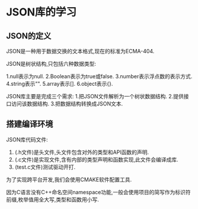 # JSON库的学习 #

## JSON的定义 ##

JSON是一种用于数据交换的文本格式,现在的标准为ECMA-404.

JSON是树状结构,只包括六种数据类型:

1.null表示为null.
2.Boolean表示为true或false.
3.number表示浮点数的表示方式.
4.string表示"".
5.array表示[].
6.object表示{}.


JSON库主要是完成三个需求:
1.把JSON文件解析为一个树状数据结构.
2.提供接口访问该数据结构.
3.把数据结构转换成JSON文本.

## 搭建编译环境 ##

JSON库代码文件:
1. (.h文件)是头文件,头文件包含对外的类型和API函数的声明.
2. (.c文件)是实现文件,含有内部的类型声明和函数实现,此文件会编译成库.
3. (test.c文件)测试驱动开打.

为了实现跨平台开发,我们会使用CMAKE软件配置工具.

因为C语言没有C++命名空间namespace功能,一般会使用项目的简写作为标识符前缀,枚举值用全大写,类型和函数用小写.

